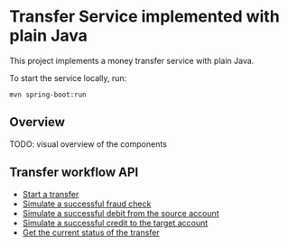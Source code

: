 # Transfer Service implemented with plain Java

This project implements a money transfer service with plain Java.

To start the service locally, run:

```shell
mvn spring-boot:run
```

## Overview

TODO: visual overview of the components

## Transfer workflow API

- [Start a transfer](http/start-transfer.http)
- [Simulate a successful fraud check](http/on-fraud-check-success.http)
- [Simulate a successful debit from the source account](http/on-debit-success.http)
- [Simulate a successful credit to the target account](http/on-credit-success.http)
- [Get the current status of the transfer](http/get-transfer-status.http)
